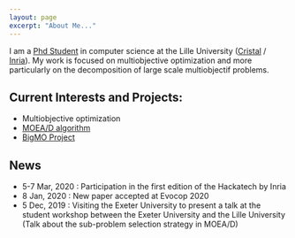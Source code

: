 ```yaml
---
layout: page
excerpt: "About Me..."
---
```


I am a [Phd Student](/research/) in computer science at the Lille University ([Cristal](https://www.cristal.univ-lille.fr/?rubrique27&eid=47) / [Inria](https://www.inria.fr/equipes/bonus)). My work is focused on multiobjective optimization and more particularly on the decomposition of large scale multiobjectif problems.

## Current Interests and Projects:

- Multiobjective optimization
- [MOEA/D algorithm](https://sites.google.com/view/moead/home)
- [BigMO Project](https://sites.google.com/view/bigmo/home)

## News
- 5-7 Mar, 2020 : Participation in the first edition of the Hackatech by Inria
- 8 Jan, 2020 : New paper accepted at Evocop 2020
- 5 Dec, 2019 : Visiting the Exeter University to present a talk at the student workshop between the Exeter University and the Lille University (Talk about the sub-problem selection strategy in MOEA/D)
